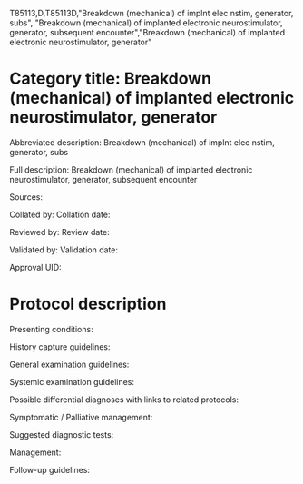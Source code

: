 T85113,D,T85113D,"Breakdown (mechanical) of implnt elec nstim, generator, subs", "Breakdown (mechanical) of implanted electronic neurostimulator, generator, subsequent encounter","Breakdown (mechanical) of implanted electronic neurostimulator, generator"
# Category title: Breakdown (mechanical) of implanted electronic neurostimulator, generator

Abbreviated description: Breakdown (mechanical) of implnt elec nstim, generator, subs

Full description: Breakdown (mechanical) of implanted electronic neurostimulator, generator, subsequent encounter

Sources:

Collated by:
Collation date:

Reviewed by:
Review date:

Validated by:
Validation date:

Approval UID:

# Protocol description

Presenting conditions:

History capture guidelines:

General examination guidelines:

Systemic examination guidelines:

Possible differential diagnoses with links to related protocols:

Symptomatic / Palliative management:

Suggested diagnostic tests:

Management:

Follow-up guidelines:
